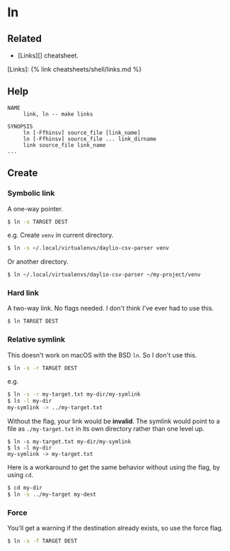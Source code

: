# ln


## Related

- [Links][] cheatsheet.

[Links]: {% link cheatsheets/shell/links.md %}


## Help

```
NAME
     link, ln -- make links

SYNOPSIS
     ln [-Ffhinsv] source_file [link_name]
     ln [-Ffhinsv] source_file ... link_dirname
     link source_file link_name
...
```


## Create

### Symbolic link

A one-way pointer.

```sh
$ ln -s TARGET DEST
```

e.g. Create `venv` in current directory.

```sh
$ ln -s ~/.local/virtualenvs/daylio-csv-parser venv
```

Or another directory.

```sh
$ ln ~/.local/virtualenvs/daylio-csv-parser ~/my-project/venv
```

### Hard link

A two-way link. No flags needed. I don't think I've ever had to use this.

```sh
$ ln TARGET DEST
```

### Relative symlink

This doesn't work on macOS with the BSD `ln`. So I don't use this.

```sh
$ ln -s -r TARGET DEST
```

e.g.

```sh
$ ln -s -r my-target.txt my-dir/my-symlink
$ ls -l my-dir
my-symlink -> ../my-target.txt
```

Without the flag, your link would be **invalid**. The symlink would point to a file as `./my-target.txt` in its own directory rather than one level up.

```console
$ ln -s my-target.txt my-dir/my-symlink
$ ls -l my-dir
my-symlink -> my-target.txt
```

Here is a workaround to get the same behavior without using the flag, by using `cd`.

```sh
$ cd my-dir
$ ln -s ../my-target my-dest
```

### Force

You'll get a warning if the destination already exists, so use the force flag.

```sh
$ ln -s -f TARGET DEST
```
